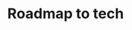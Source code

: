 ---
title: "Roadmap to tech"
description: "Collection of blogs  , writeUps and articles which can be really usefull"
publishDate: "29 Sep 2023"
tags: ["research"]
---